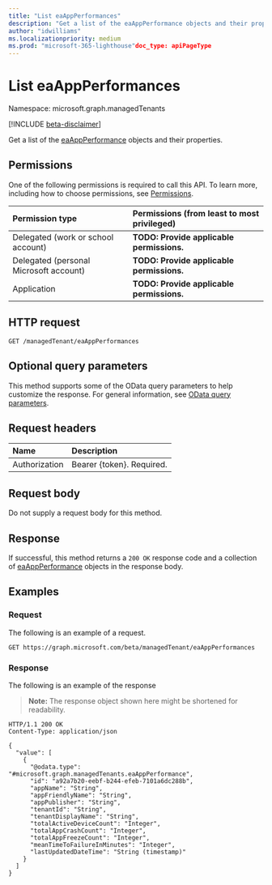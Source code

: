 ```yaml
---
title: "List eaAppPerformances"
description: "Get a list of the eaAppPerformance objects and their properties."
author: "idwilliams"
ms.localizationpriority: medium
ms.prod: "microsoft-365-lighthouse"doc_type: apiPageType
---
```


# List eaAppPerformances
Namespace: microsoft.graph.managedTenants

[!INCLUDE [beta-disclaimer](../../includes/beta-disclaimer.md)]

Get a list of the [eaAppPerformance](../resources/managedtenants-eaappperformance.md) objects and their properties.

## Permissions
One of the following permissions is required to call this API. To learn more, including how to choose permissions, see [Permissions](/graph/permissions-reference).

|Permission type|Permissions (from least to most privileged)|
|:---|:---|
|Delegated (work or school account)|**TODO: Provide applicable permissions.**|
|Delegated (personal Microsoft account)|**TODO: Provide applicable permissions.**|
|Application|**TODO: Provide applicable permissions.**|

## HTTP request

<!-- {
  "blockType": "ignored"
}
-->
``` http
GET /managedTenant/eaAppPerformances
```

## Optional query parameters
This method supports some of the OData query parameters to help customize the response. For general information, see [OData query parameters](/graph/query-parameters).

## Request headers
|Name|Description|
|:---|:---|
|Authorization|Bearer {token}. Required.|

## Request body
Do not supply a request body for this method.

## Response

If successful, this method returns a `200 OK` response code and a collection of [eaAppPerformance](../resources/eaappperformance.md) objects in the response body.

## Examples

### Request
The following is an example of a request.
<!-- {
  "blockType": "request",
  "name": "list_eaappperformance"
}
-->
``` http
GET https://graph.microsoft.com/beta/managedTenant/eaAppPerformances
```


### Response
The following is an example of the response
>**Note:** The response object shown here might be shortened for readability.
<!-- {
  "blockType": "response",
  "truncated": true,
  "@odata.type": "Collection(microsoft.graph.managedTenants.eaAppPerformance)"
}
-->
``` http
HTTP/1.1 200 OK
Content-Type: application/json

{
  "value": [
    {
      "@odata.type": "#microsoft.graph.managedTenants.eaAppPerformance",
      "id": "a92a7b20-eebf-b244-efeb-7101a6dc288b",
      "appName": "String",
      "appFriendlyName": "String",
      "appPublisher": "String",
      "tenantId": "String",
      "tenantDisplayName": "String",
      "totalActiveDeviceCount": "Integer",
      "totalAppCrashCount": "Integer",
      "totalAppFreezeCount": "Integer",
      "meanTimeToFailureInMinutes": "Integer",
      "lastUpdatedDateTime": "String (timestamp)"
    }
  ]
}
```

